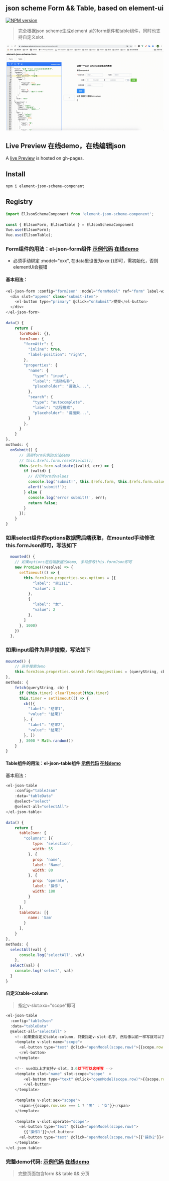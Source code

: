 ## json scheme Form && Table, based on element-ui

[![NPM version](https://img.shields.io/badge/npm-v1.0.7-brightgreen)](https://www.npmjs.com/package/element-json-scheme-component)

> 完全根据json scheme生成element ui的form组件和table组件，同时也支持自定义slot.

![](https://github.com/xiaofengz/element-json-schema-form/blob/master/gif/form11.gif)
## Live Preview 在线demo，在线编辑json
A [live Preview](https://xiaofengz.github.io/element-json-scheme-form/) is hosted on gh-pages.

## Install

```bash
npm i element-json-scheme-component
```

## Registry

```javascript
import ElJsonSchemaComponent from 'element-json-scheme-component';

const { ElJsonForm, ElJsonTable } = ElJsonSchemaComponent
Vue.use(ElJsonForm);
Vue.use(ElJsonTable);
```

### Form组件的用法：el-json-form组件   [示例代码](https://github.com/xiaofengz/element-json-scheme-component/blob/master/src/examples/form_default.vue)  [在线demo](https://xiaofengz.github.io/element-json-scheme-component/#/form-default)
- 必须手动绑定 :model="xxx", 在data里设置为xxx:{}即可，需初始化，否则elementUi会报错

#### 基本用法：
```javascript
<el-json-form :config="formJson" :model="formModel" ref="form" label-width="80px">
  <div slot="append" class="submit-item">
    <el-button type="primary" @click="onSubmit">提交</el-button>
  </div>
</el-json-form>

data() {
    return {
      formModel: {},
      formJson: {
        "formAttr": {
          "inline": true,
          "label-position": "right",
        },
        "properties": {
          "name": {
            "type": "input",
            "label": "活动名称",
            "placeholder": "请输入...",
          },
          "search": {
            "type": "autocomplete",
            "label": "远程搜索",
            "placeholder": "请搜索...",
          }
        },
      }
    }
},
mothods: {
  onSubmit() {
      // 调用form实例的方法demo
      // this.$refs.form.resetFields();
      this.$refs.form.validate((valid, err) => {
        if (valid) {
          // 打印form的values
          console.log('submit!', this.$refs.form, this.$refs.form.values);
          alert('submit!');
        } else {
          console.log('error submit!!', err);
          return false;
        }
      });
    }
}
```

### 如果select组件的options数据需后端获取，在mounted手动修改this.formJson即可，写法如下
```javascript
  mounted() {
    // 如果options是后端数据的demo, 手动修改this.formJson即可
    new Promise((resolve) => {
      setTimeout(() => {
        this.formJson.properties.sex.options = [{
            "label": "男1111",
            "value": 1
          },
          {
            "label": "女",
            "value": 2
          },
        ]
      }, 1000)
    })
  },
```

### 如果input组件为异步搜索，写法如下
```javascript
mounted() {
    // 异步搜索demo
    this.formJson.properties.search.fetchSuggestions = (queryString, cb) => this.fetch(queryString, cb)
},
methods: {
    fetch(queryString, cb) {
      if (this.timer) clearTimeout(this.timer)
      this.timer = setTimeout(() => {
        cb([{
          "label": "结果1",
          "value": "结果1"
        }, {
          "label": "结果2",
          "value": "结果2"
        }, ])
      }, 3000 * Math.random())
    }
}
```



#### Table组件的用法：el-json-table组件 [示例代码](https://github.com/xiaofengz/element-json-scheme-component/blob/master/src/examples/table_default.vue)  [在线demo](https://xiaofengz.github.io/element-json-scheme-component/#/table-default)

基本用法：

```javascript
<el-json-table 
    :config="tableJson" 
    :data="tableData" 
    @select="select" 
    @select-all="selectAll">
</el-json-table>

data() {
    return {
      tableJson: {
        "columns": [{
            type: 'selection',
            width: 55
          }, {
            prop: 'name',
            label: 'Name',
            width: 80
          }, {
            prop: 'operate',
            label: '操作',
            width: 180
          }
        ]
      },
      tableData: [{
          name: 'Sam'
        }
      ],
    }
},
methods: {
  selectAll(val) {
      console.log('selectAll', val)
    },
  select(val) {
    console.log('select', val)
  }
}
```

#### 自定义table-column
> 指定v-slot:xxx="scope"即可

```javascript
<el-json-table 
  :config="tableJson" 
  :data="tableData" 
  @select-all="selectAll" >
    <!--如果要自定义table-column, 只要指定v-slot:名字, 然后像以前一样写就可以了-->
    <template v-slot:name="scope">
      <el-button type="text" @click="openModel(scope.row)">{{scope.row.name + '自定义row'}}
      </el-button>
    </template>
    
    <!-- vue3以上才支持v-slot，3.0以下可以这样写 -->
    <template slot="name" slot-scope="scope"  >
        <el-button type="text" @click="openModel(scope.row)">{{scope.row.name + '自定义row'}}
        </el-button>
    </template>
    
    <template v-slot:sex="scope">
      <span>{{scope.row.sex === 1 ? '男' : '女'}}</span>
    </template>

    <template v-slot:operate="scope">
      <el-button type="text" @click="openModel(scope.row)">
        {{'操作1'}}</el-button>
      <el-button type="text" @click="openModel(scope.row)">{{'操作2'}}</el-button>
    </template>
</el-json-table>
```

### 完整demo代码: [示例代码](https://github.com/xiaofengz/element-json-scheme-component/blob/master/src/examples/complete_demo.vue)  [在线demo](https://xiaofengz.github.io/element-json-scheme-component/#/table-default)

> 完整页面包含form && table && 分页
